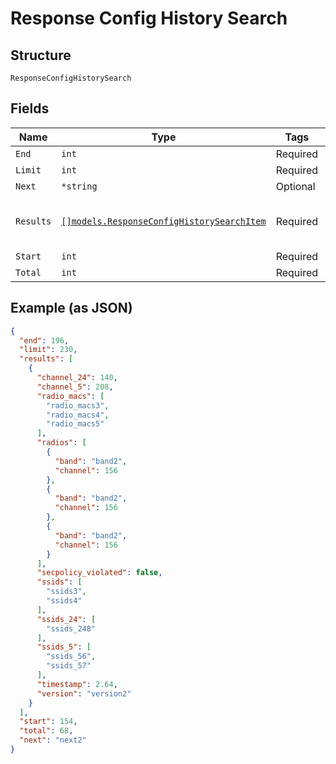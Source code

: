 
# Response Config History Search

## Structure

`ResponseConfigHistorySearch`

## Fields

| Name | Type | Tags | Description |
|  --- | --- | --- | --- |
| `End` | `int` | Required | - |
| `Limit` | `int` | Required | - |
| `Next` | `*string` | Optional | - |
| `Results` | [`[]models.ResponseConfigHistorySearchItem`](../../doc/models/response-config-history-search-item.md) | Required | **Constraints**: *Unique Items Required* |
| `Start` | `int` | Required | - |
| `Total` | `int` | Required | - |

## Example (as JSON)

```json
{
  "end": 196,
  "limit": 230,
  "results": [
    {
      "channel_24": 140,
      "channel_5": 208,
      "radio_macs": [
        "radio_macs3",
        "radio_macs4",
        "radio_macs5"
      ],
      "radios": [
        {
          "band": "band2",
          "channel": 156
        },
        {
          "band": "band2",
          "channel": 156
        },
        {
          "band": "band2",
          "channel": 156
        }
      ],
      "secpolicy_violated": false,
      "ssids": [
        "ssids3",
        "ssids4"
      ],
      "ssids_24": [
        "ssids_248"
      ],
      "ssids_5": [
        "ssids_56",
        "ssids_57"
      ],
      "timestamp": 2.64,
      "version": "version2"
    }
  ],
  "start": 154,
  "total": 68,
  "next": "next2"
}
```

